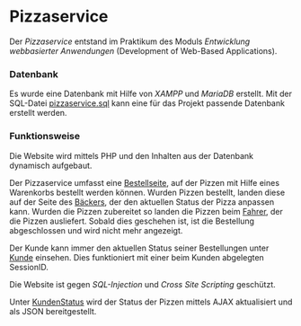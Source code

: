 # Pizzaservice
Der *Pizzaservice* entstand im Praktikum des Moduls *Entwicklung webbasierter Anwendungen* (Development of Web-Based Applications).

### Datenbank
Es wurde eine Datenbank mit Hilfe von *XAMPP* und *MariaDB* erstellt. Mit der SQL-Datei [pizzaservice.sql](pizzaservice.sql) kann eine für das Projekt passende Datenbank erstellt werden.

### Funktionsweise
Die Website wird mittels PHP und den Inhalten aus der Datenbank dynamisch aufgebaut.

Der Pizzaservice umfasst eine [Bestellseite](src/bestellung.php), auf der Pizzen mit Hilfe eines Warenkorbs bestellt werden können. Wurden Pizzen bestellt, landen diese auf der Seite des [Bäckers](src/baecker.php), der den aktuellen Status der Pizza anpassen kann. Wurden die Pizzen zubereitet so landen die Pizzen beim [Fahrer](src/fahrer.php), der die Pizzen ausliefert. Sobald dies geschehen ist, ist die Bestellung abgeschlossen und wird nicht mehr angezeigt.

Der Kunde kann immer den aktuellen Status seiner Bestellungen unter [Kunde](src/kunde.php) einsehen. Dies funktioniert mit einer beim Kunden abgelegten SessionID.

Die Website ist gegen *SQL-Injection* und *Cross Site Scripting* geschützt.

Unter [KundenStatus](src/kundenStatus.php) wird der Status der Pizzen mittels AJAX aktualisiert und als JSON bereitgestellt.
